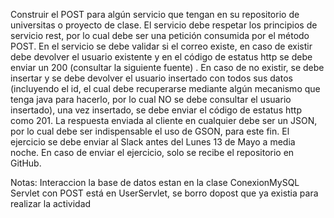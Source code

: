 Construir el POST para algún servicio que tengan en su repositorio de universitas o proyecto de clase.
El servicio debe respetar los principios de servicio rest, por lo cual debe ser una petición consumida por el método POST.
En el servicio se debe validar si el correo existe, en caso de existir debe devolver el usuario existente y en el código de estatus http se debe enviar un 200 (consultar la siguiente fuente) . En caso de no existir, se debe insertar y se debe devolver el usuario insertado con todos sus datos (incluyendo el id, el cual debe recuperarse mediante algún mecanismo que tenga java para hacerlo, por lo cual NO se debe consultar el usuario insertado), una vez insertado, se debe enviar el código de estatus http como 201.
La respuesta enviada al cliente en cualquier debe ser un JSON, por lo cual debe ser indispensable el uso de GSON, para este fin.
El ejercicio se debe enviar al Slack antes del Lunes 13 de Mayo a media noche.
En caso de enviar el ejercicio, solo se recibe el repositorio en GitHub.

Notas:
Interaccion la base de datos estan en la clase ConexionMySQL
Servlet con POST está en UserServlet, se borro dopost que ya existia para realizar la actividad
